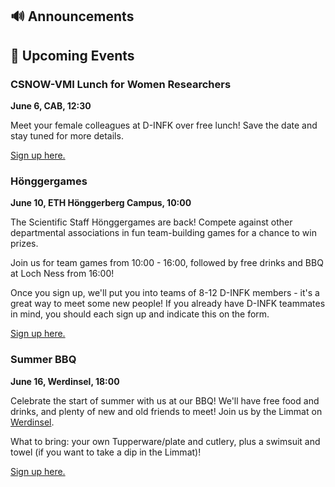 ## 🔊 Announcements

## 📅 Upcoming Events

### CSNOW-VMI Lunch for Women Researchers

**June 6, CAB, 12:30**

Meet your female colleagues at D-INFK over free lunch! Save the date and stay tuned for more details.

[Sign up here.](https://forms.gle/msmEpjt51WR6P4vL8)

### Hönggergames

**June 10, ETH Hönggerberg Campus, 10:00**

The Scientific Staff Hönggergames are back! Compete against other departmental associations in fun team-building games for a chance to win prizes.

Join us for team games from 10:00 - 16:00, followed by free drinks and BBQ at Loch Ness from 16:00! 

Once you sign up, we'll put you into teams of 8-12 D-INFK members - it's a great way to meet some new people! If you already have D-INFK teammates in mind, you should each sign up and indicate this on the form.

[Sign up here.](https://forms.gle/iXhT8HGqrkcrkxQr7)

### Summer BBQ

**June 16, Werdinsel, 18:00**

Celebrate the start of summer with us at our BBQ! We'll have free food and drinks, and plenty of new and old friends to meet! Join us by the Limmat on [Werdinsel](https://goo.gl/maps/ak9cPr883acJ36ut6).

What to bring: your own Tupperware/plate and cutlery, plus a swimsuit and towel (if you want to take a dip in the Limmat)! 

[Sign up here.](https://forms.gle/ixKWapibxDS2cegM7)



